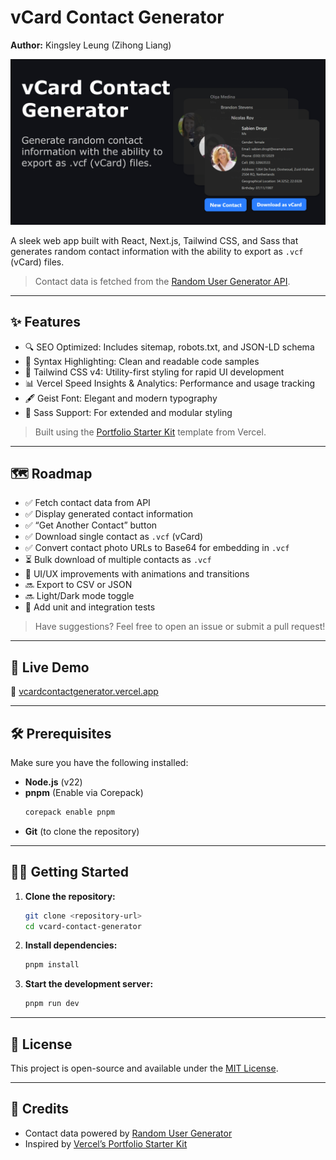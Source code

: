 # vCard Contact Generator  
**Author:** Kingsley Leung (Zihong Liang)  

![vCard Contact Generator Open Graph Image](/app/opengraph-image.jpg)  

A sleek web app built with React, Next.js, Tailwind CSS, and Sass that generates random contact information with the ability to export as `.vcf` (vCard) files.  

> Contact data is fetched from the [Random User Generator API](https://randomuser.me).

---

## ✨ Features

- 🔍 SEO Optimized: Includes sitemap, robots.txt, and JSON-LD schema
- 🎨 Syntax Highlighting: Clean and readable code samples
- 💨 Tailwind CSS v4: Utility-first styling for rapid UI development
- 📊 Vercel Speed Insights & Analytics: Performance and usage tracking
- 🖋️ Geist Font: Elegant and modern typography
- 💅 Sass Support: For extended and modular styling

> Built using the [Portfolio Starter Kit](https://vercel.com/templates/next.js/portfolio-starter-kit) template from Vercel.

---

## 🗺️ Roadmap

- ✅ Fetch contact data from API  
- ✅ Display generated contact information  
- ✅ “Get Another Contact” button  
- ✅ Download single contact as `.vcf` (vCard)  
- ✅ Convert contact photo URLs to Base64 for embedding in `.vcf`  
- ⏳ Bulk download of multiple contacts as `.vcf`  
- 🚧 UI/UX improvements with animations and transitions  
- 🔜 Export to CSV or JSON  
- 🔜 Light/Dark mode toggle  
- 📌 Add unit and integration tests  

> Have suggestions? Feel free to open an issue or submit a pull request!

---

## 🚀 Live Demo  
🔗 [vcardcontactgenerator.vercel.app](https://vcardcontactgenerator.vercel.app)

---

## 🛠 Prerequisites

Make sure you have the following installed:

- **Node.js** (v22)
- **pnpm** (Enable via Corepack)
    ```bash
    corepack enable pnpm
    ```
- **Git** (to clone the repository)

---

## 🧑‍💻 Getting Started

1. **Clone the repository:**
    ```bash
    git clone <repository-url>
    cd vcard-contact-generator
    ```

2. **Install dependencies:**
    ```bash
    pnpm install
    ```

3. **Start the development server:**
    ```bash
    pnpm run dev
    ```

---

## 📄 License

This project is open-source and available under the [MIT License](LICENSE).

---

## 🙌 Credits

- Contact data powered by [Random User Generator](https://randomuser.me)  
- Inspired by [Vercel’s Portfolio Starter Kit](https://vercel.com/templates/next.js/portfolio-starter-kit)
